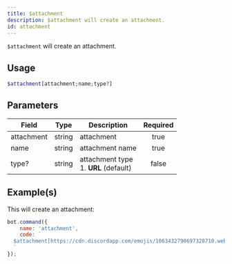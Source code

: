 ```yaml
---
title: $attachment
description: $attachment will create an attachment.
id: attachment
---
```


`$attachment` will create an attachment.

## Usage

```php
$attachment[attachment;name;type?]
```

## Parameters

| Field      | Type   | Description                                 | Required |
|------------|--------|---------------------------------------------|:--------:|
| attachment | string | attachment                                  |   true   |
| name       | string | attachment name                             |   true   |
| type?      | string | attachment type <br /> 1. **URL** (default) |  false   |

## Example(s)

This will create an attachment:

```javascript
bot.command({
    name: 'attachment',
    code: `
  $attachment[https://cdn.discordapp.com/emojis/1063432790697328710.webp?size=96&quality=lossless;boost-icon.png;URL]
  `
});
```
